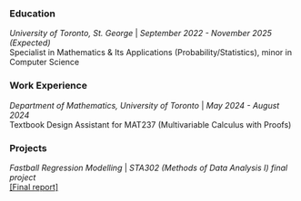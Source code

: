 ### Education
<i> University of Toronto, St. George </i> | <i> September 2022 - November 2025 (Expected) </i> <br>
Specialist in Mathematics & Its Applications (Probability/Statistics), minor in Computer Science


### Work Experience
<i> Department of Mathematics, University of Toronto </i> | <i> May 2024 - August 2024 </i> <br>
Textbook Design Assistant for MAT237 (Multivariable Calculus with Proofs)

### Projects
<i> Fastball Regression Modelling </i> | <i> STA302 (Methods of Data Analysis I) final project </i> <br>
<a href="[url](https://github.com/grace-shang/fastballs)">[Final report]</a>
